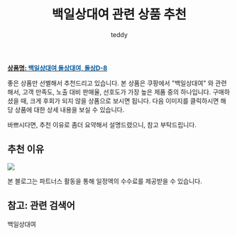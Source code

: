 ﻿---
layout: post
title:  "백일상대여 관련 상품 추천"
author: teddy
categories: [ 가구/인테리어 ]
tags: [백일상대여]
image: https://static.coupangcdn.com/image/vendor_inventory/images/2017/09/01/13/1/e87ad095-5248-46cc-b6fc-1024cb454629.jpg 
description: "쿠팡에서 백일상대여 관련 상품으로 가장 고객 선호도가 높은 제품 중 하나입니다."
---

<a href="https://link.coupang.com/re/AFFSDP?lptag=AF3256674&pageKey=34483175&itemId=128714297&vendorItemId=3267277708&traceid=V0-153-96cc16f62f07f47d&requestid=20221226225740118157867"><b>상품명: <font color='#01579B'>백일상대여 돌상대여, 돌상D-8</font></b></a>

좋은 상품만 선별해서 추천드리고 있습니다.
본 상품은 쿠팡에서 "백일상대여" 와 관련해서, 고객 만족도, 노출 대비 판매율, 선호도가 가장 높은 제품 중의 하나입니다.
구매하셨을 때, 크게 후회가 되지 않을 상품으로 보시면 됩니다. 
다음 이미지를 클릭하시면 해당 상품에 대한 상세 내용을 보실 수 있습니다.

바쁘시다면, 추천 이유로 좀더 요약해서 설명드렸으니, 참고 부탁드립니다.

## 추천 이유 

<a href="https://link.coupang.com/re/AFFSDP?lptag=AF3256674&pageKey=34483175&itemId=128714297&vendorItemId=3267277708&traceid=V0-153-96cc16f62f07f47d&requestid=20221226225740118157867"><img src="https://thumbnail8.coupangcdn.com/thumbnails/remote/q89/image/vendor_inventory/8495/2ff3f0fb7e474e1c665b689b6fa6b7b0989d010739be22818238ff516957.jpg"></a> 

본 블로그는 파트너스 활동을 통해 일정액의 수수료를 제공받을 수 있습니다.

## 참고: 관련 검색어    
백일상대여